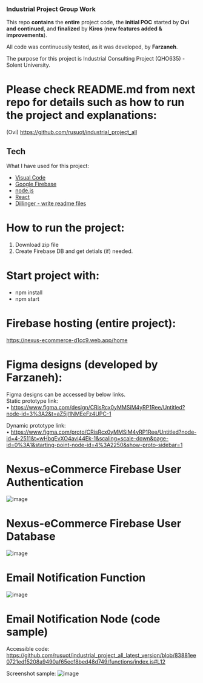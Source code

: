 ### Industrial Project Group Work 
This repo **contains** the **entire** project code, the **initial POC** started by **Ovi** **and** **continued**, and **finalized** by **Kiros** (**new features added & improvements**).

All code was continuously tested, as it was developed, by **Farzaneh**.

The purpose for this project is Industrial Consulting Project (QHO635) - Solent University.

# Please check README.md from next repo for **details** such as how to run the project and explanations:
(Ovi)  https://github.com/rusuot/industrial_project_all

## Tech
What I have used for this project:
- [Visual Code](https://code.visualstudio.com/)
- [Google Firebase](https://firebase.google.com/)
- [node.js](https://code.visualstudio.com/docs/nodejs/nodejs-tutorial)
- [React](https://react.dev/)
- [Dillinger - write readme files](https://dillinger.io/)

# How to run the project:
1. Download zip file
2. Create Firebase DB and get detials (if) needed.

# Start project with: 
<ul>
<li>npm install</li>
<li>npm start</li>
</ul>




# Firebase hosting (entire project):
https://nexus-ecommerce-d1cc9.web.app/home

# Figma designs (developed by **Farzaneh**):
Figma designs can be accessed by below links.\
Static prototype link:\
•	https://www.figma.com/design/CRisRcx0yMMSiM4yRP1Ree/Untitled?node-id=3%3A2&t=aZ5jl1NMEeFz4UPC-1

Dynamic prototype link:\
•	https://www.figma.com/proto/CRisRcx0yMMSiM4yRP1Ree/Untitled?node-id=4-2511&t=wHbqEvXO4avi44Ek-1&scaling=scale-down&page-id=0%3A1&starting-point-node-id=4%3A2250&show-proto-sidebar=1

# Nexus-eCommerce Firebase User Authentication
![image](https://github.com/rusuot/industrial_project_all_latest_version/assets/156461904/4345bff1-b464-461f-8b60-ddc606ecc99a)


# Nexus-eCommerce Firebase User Database
![image](https://github.com/rusuot/industrial_project_all_latest_version/assets/156461904/c1c91688-8dfa-468a-8b9a-cfda3bf9e0ac)


# Email Notification Function
![image](https://github.com/rusuot/industrial_project_all_latest_version/assets/156461904/7f29a922-b11a-461a-bae4-c1af34da1123)

# Email Notification Node (code sample) 
Accessible code:
https://github.com/rusuot/industrial_project_all_latest_version/blob/83881ee0721ed15208a9490af65ecf8bed48d749/functions/index.js#L12 

Screenshot sample:
![image](https://github.com/rusuot/industrial_project_all_latest_version/assets/156461904/acbcc79f-b453-4983-a62a-91036dca2deb)















